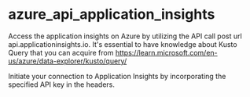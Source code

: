 # azure_api_application_insights
Access the application insights on Azure by utilizing the API call post url  api.applicationinsights.io. 
It's essential to have knowledge about Kusto Query that you can acquire from https://learn.microsoft.com/en-us/azure/data-explorer/kusto/query/

Initiate your connection to Application Insights by incorporating the specified API key in the headers.

